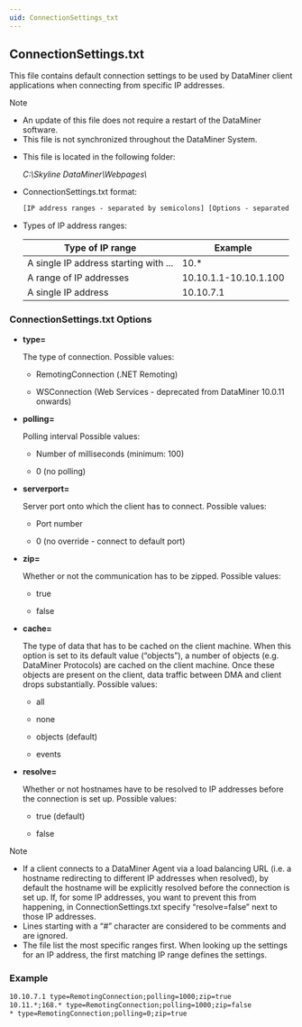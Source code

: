 ```yaml
---
uid: ConnectionSettings_txt
---
```


## ConnectionSettings.txt

This file contains default connection settings to be used by DataMiner client applications when connecting from specific IP addresses.

> [!NOTE]
> - An update of this file does not require a restart of the DataMiner software.
> - This file is not synchronized throughout the DataMiner System.

- This file is located in the following folder:

    *C:\\Skyline DataMiner\\Webpages\\*

- ConnectionSettings.txt format:

    ```txt
    [IP address ranges - separated by semicolons] [Options - separated by semicolons]
    ```

- Types of IP address ranges:

    | Type of IP range                    | Example               |
    |---------------------------------------|-----------------------|
    | A single IP address starting with ... | 10.\*                 |
    | A range of IP addresses               | 10.10.1.1-10.10.1.100 |
    | A single IP address                   | 10.10.7.1             |

### ConnectionSettings.txt Options

- **type=**

    The type of connection.     Possible values:

    - RemotingConnection (.NET Remoting)

    - WSConnection (Web Services - deprecated from DataMiner 10.0.11 onwards)

- **polling=**

    Polling interval     Possible values:

    - Number of milliseconds (minimum: 100)

    - 0 (no polling)

- **serverport=**

    Server port onto which the client has to connect.     Possible values:

    - Port number

    - 0 (no override - connect to default port)

- **zip=**

    Whether or not the communication has to be zipped.     Possible values:

    - true

    - false

- **cache=**

    The type of data that has to be cached on the client machine.
    When this option is set to its default value (“objects”), a number of objects (e.g. DataMiner Protocols) are cached on the client machine. Once these objects are present on the client, data traffic between DMA and client drops substantially.     Possible values:

    - all

    - none

    - objects (default)

    - events

- **resolve=**

    Whether or not hostnames have to be resolved to IP addresses before the connection is set up.     Possible values:

    - true (default)

    - false

> [!NOTE]
> - If a client connects to a DataMiner Agent via a load balancing URL (i.e. a hostname redirecting to different IP addresses when resolved), by default the hostname will be explicitly resolved before the connection is set up. If, for some IP addresses, you want to prevent this from happening, in ConnectionSettings.txt specify “resolve=false” next to those IP addresses.
> - Lines starting with a “#” character are considered to be comments and are ignored.
> - The file list the most specific ranges first. When looking up the settings for an IP address, the first matching IP range defines the settings.

### Example

```txt
10.10.7.1 type=RemotingConnection;polling=1000;zip=true
10.11.*;168.* type=RemotingConnection;polling=1000;zip=false
* type=RemotingConnection;polling=0;zip=true
```
